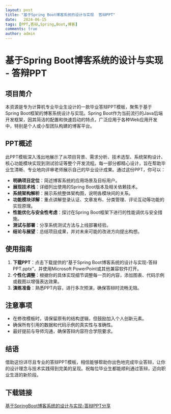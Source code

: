 ```yaml
---
layout: post
title: "基于Spring Boot博客系统的设计与实现  答辩PPT"
date:   2024-06-15
tags: [PPT,答辩,Spring,Boot,博客]
comments: true
author: admin
---
```

# 基于Spring Boot博客系统的设计与实现 - 答辩PPT

## 项目简介

本资源是专为计算机专业毕业生设计的一款毕业答辩PPT模板，聚焦于基于Spring Boot框架的博客系统设计与实现。Spring Boot作为当前流行的Java后端开发框架，因其简洁的配置和快速启动的特点，广泛应用于各种Web应用开发中，特别是个人或小型团队构建的博客平台。

## PPT概述

此PPT模板深入浅出地展示了从项目背景、需求分析、技术选型、系统架构设计、核心功能模块实现到测试验证等整个开发流程。每一部分都精心设计，旨在帮助毕业生清晰、专业地向评审老师展示自己的毕业设计成果。通过这份PPT，你可以：

- **明确项目定位**：简述博客系统的应用场景及目标用户。
- **展现技术栈**：详细列出使用的Spring Boot版本及相关依赖技术。
- **系统架构解析**：展示系统整体架构图，说明各模块间的关系。
- **功能模块详解**：重点讲解登录认证、文章发布、分类管理、评论互动等功能的实现原理。
- **性能优化与安全性考虑**：探讨在Spring Boot框架下进行的性能调优与安全措施。
- **测试与部署**：分享系统测试方法与上线部署经验。
- **结论与展望**：总结项目成果，并对未来可能的改进方向提出构想。

## 使用指南

1. **下载PPT**：点击下载提供的“基于Spring Boot博客系统的设计与实现-答辩PPT.pptx”，并使用Microsoft PowerPoint或其他兼容软件打开。
2. **个性化调整**：根据你的具体实现细节调整每一页的内容，添加图表、代码示例或截图以增强表达效果。
3. **演练准备**：熟悉PPT内容，进行多次预演，确保答辩时流畅无阻。

## 注意事项

- 在修改模板时，请保留原有的结构逻辑，但鼓励加入个人创新元素。
- 确保所有引用的数据和代码示例的真实性与准确性。
- 最好提前与导师沟通，确保答辩内容符合学院要求。

## 结语

借助这份详尽且专业的答辩PPT模板，相信能够帮助你出色地完成毕业答辩，让你的设计理念与技术实践得到完美的呈现。祝每位毕业生都能顺利通过答辩，迈向职业生涯的新阶段。

## 下载链接

[基于SpringBoot博客系统的设计与实现-答辩PPT分享](https://pan.quark.cn/s/1d9dba331fec)